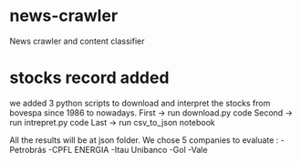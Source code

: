 # news-crawler

News crawler and content classifier

# stocks record added

we added 3 python scripts to download and interpret the stocks from bovespa
since 1986 to nowadays.
First  -> run download.py code
Second -> run intrepret.py code
Last   -> run csv_to_json notebook

All the results will be at json folder. We chose 5 companies to evaluate :
-Petrobrás
-CPFL ENERGIA
-Itau Unibanco
-Gol
-Vale